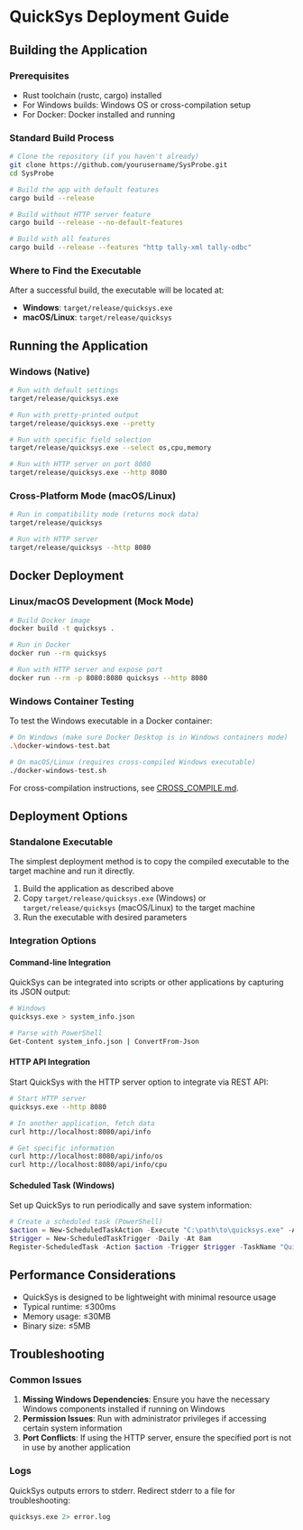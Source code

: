# QuickSys Deployment Guide

## Building the Application

### Prerequisites

- Rust toolchain (rustc, cargo) installed
- For Windows builds: Windows OS or cross-compilation setup
- For Docker: Docker installed and running

### Standard Build Process

```bash
# Clone the repository (if you haven't already)
git clone https://github.com/yourusername/SysProbe.git
cd SysProbe

# Build the app with default features
cargo build --release

# Build without HTTP server feature
cargo build --release --no-default-features

# Build with all features
cargo build --release --features "http tally-xml tally-odbc"
```

### Where to Find the Executable

After a successful build, the executable will be located at:

- **Windows**: `target/release/quicksys.exe`
- **macOS/Linux**: `target/release/quicksys`

## Running the Application

### Windows (Native)

```bash
# Run with default settings
target/release/quicksys.exe

# Run with pretty-printed output
target/release/quicksys.exe --pretty

# Run with specific field selection
target/release/quicksys.exe --select os,cpu,memory

# Run with HTTP server on port 8080
target/release/quicksys.exe --http 8080
```

### Cross-Platform Mode (macOS/Linux)

```bash
# Run in compatibility mode (returns mock data)
target/release/quicksys

# Run with HTTP server
target/release/quicksys --http 8080
```

## Docker Deployment

### Linux/macOS Development (Mock Mode)

```bash
# Build Docker image
docker build -t quicksys .

# Run in Docker
docker run --rm quicksys

# Run with HTTP server and expose port
docker run --rm -p 8080:8080 quicksys --http 8080
```

### Windows Container Testing

To test the Windows executable in a Docker container:

```bash
# On Windows (make sure Docker Desktop is in Windows containers mode)
.\docker-windows-test.bat

# On macOS/Linux (requires cross-compiled Windows executable)
./docker-windows-test.sh
```

For cross-compilation instructions, see [CROSS_COMPILE.md](CROSS_COMPILE.md).

## Deployment Options

### Standalone Executable

The simplest deployment method is to copy the compiled executable to the target machine and run it directly.

1. Build the application as described above
2. Copy `target/release/quicksys.exe` (Windows) or `target/release/quicksys` (macOS/Linux) to the target machine
3. Run the executable with desired parameters

### Integration Options

#### Command-line Integration

QuickSys can be integrated into scripts or other applications by capturing its JSON output:

```bash
# Windows
quicksys.exe > system_info.json

# Parse with PowerShell
Get-Content system_info.json | ConvertFrom-Json
```

#### HTTP API Integration

Start QuickSys with the HTTP server option to integrate via REST API:

```bash
# Start HTTP server
quicksys.exe --http 8080

# In another application, fetch data
curl http://localhost:8080/api/info

# Get specific information
curl http://localhost:8080/api/info/os
curl http://localhost:8080/api/info/cpu
```

#### Scheduled Task (Windows)

Set up QuickSys to run periodically and save system information:

```powershell
# Create a scheduled task (PowerShell)
$action = New-ScheduledTaskAction -Execute "C:\path\to\quicksys.exe" -Argument "--select os,cpu,memory > C:\logs\system_info.json"
$trigger = New-ScheduledTaskTrigger -Daily -At 8am
Register-ScheduledTask -Action $action -Trigger $trigger -TaskName "QuickSys Daily Report" -Description "Collect system information daily"
```

## Performance Considerations

- QuickSys is designed to be lightweight with minimal resource usage
- Typical runtime: ≤300ms
- Memory usage: ≤30MB
- Binary size: ≤5MB

## Troubleshooting

### Common Issues

1. **Missing Windows Dependencies**: Ensure you have the necessary Windows components installed if running on Windows
2. **Permission Issues**: Run with administrator privileges if accessing certain system information
3. **Port Conflicts**: If using the HTTP server, ensure the specified port is not in use by another application

### Logs

QuickSys outputs errors to stderr. Redirect stderr to a file for troubleshooting:

```bash
quicksys.exe 2> error.log
```